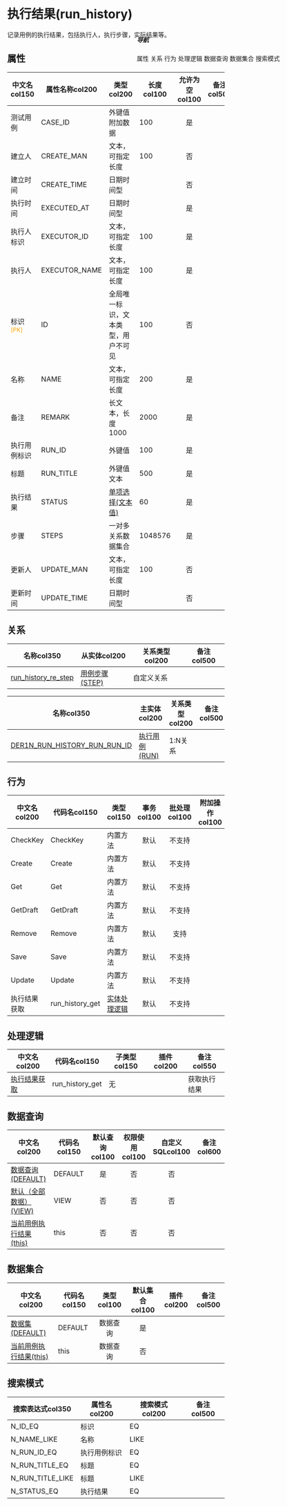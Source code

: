# 执行结果(run_history)  <!-- {docsify-ignore-all} -->


记录用例的执行结果，包括执行人，执行步骤，实际结果等。


## 属性
|    中文名col150 | 属性名称col200           | 类型col200     | 长度col100    |允许为空col100    |  备注col500  |
| --------   |------------| -----  | -----  | :----: | -------- |
|测试用例|CASE_ID|外键值附加数据|100|是||
|建立人|CREATE_MAN|文本，可指定长度|100|否||
|建立时间|CREATE_TIME|日期时间型||否||
|执行时间|EXECUTED_AT|日期时间型||是||
|执行人标识|EXECUTOR_ID|文本，可指定长度|100|是||
|执行人|EXECUTOR_NAME|文本，可指定长度|100|是||
|标识<sup class="footnote-symbol"><font color=orange>[PK]</font></sup>|ID|全局唯一标识，文本类型，用户不可见|100|否||
|名称|NAME|文本，可指定长度|200|是||
|备注|REMARK|长文本，长度1000|2000|是||
|执行用例标识|RUN_ID|外键值|100|是||
|标题|RUN_TITLE|外键值文本|500|是||
|执行结果|STATUS|[单项选择(文本值)](index/dictionary_index#run_status "执行用例状态")|60|是||
|步骤|STEPS|一对多关系数据集合|1048576|是||
|更新人|UPDATE_MAN|文本，可指定长度|100|否||
|更新时间|UPDATE_TIME|日期时间型||否||


## 关系

<el-row>
<el-tabs v-model="show_der">
<el-tab-pane label="主关系" name="major">

| 名称col350     |   从实体col200 | 关系类型col200     |   备注col500  |
| -------- |---------- |------------|----- |
|[run_history_re_step](der/run_history_re_step)|[用例步骤(STEP)](module/TestMgmt/step)|自定义关系||


</el-tab-pane>
<el-tab-pane label="从关系" name="minor">

|  名称col350   | 主实体col200   | 关系类型col200   |    备注col500  |
| -------- |---------- |-----------|----- |
|[DER1N_RUN_HISTORY_RUN_RUN_ID](der/DER1N_RUN_HISTORY_RUN_RUN_ID)|[执行用例(RUN)](module/TestMgmt/run)|1:N关系||

</el-tab-pane>
</el-tabs>
</el-row>

## 行为
| 中文名col200    | 代码名col150    | 类型col150    | 事务col100   | 批处理col100   | 附加操作col100  | 插件col150    |  备注col300  |
| -------- |---------- |----------- |:----:|:----:|---------| ----- | ----- |
|CheckKey|CheckKey|内置方法|默认|不支持||||
|Create|Create|内置方法|默认|不支持||||
|Get|Get|内置方法|默认|不支持||||
|GetDraft|GetDraft|内置方法|默认|不支持||||
|Remove|Remove|内置方法|默认|支持||||
|Save|Save|内置方法|默认|不支持||||
|Update|Update|内置方法|默认|不支持||||
|执行结果获取|run_history_get|[实体处理逻辑](module/TestMgmt/run_history/logic/run_history_get "执行结果获取")|默认|不支持||||

## 处理逻辑
| 中文名col200    | 代码名col150    | 子类型col150    | 插件col200    |  备注col550  |
| -------- |---------- |----------- |------------|----------|
|[执行结果获取](module/TestMgmt/run_history/logic/run_history_get)|run_history_get|无||获取执行结果|

## 数据查询
| 中文名col200    | 代码名col150    | 默认查询col100 | 权限使用col100 | 自定义SQLcol100 |  备注col600|
| --------  | --------   | :----:  |:----:  | :----:  |----- |
|[数据查询(DEFAULT)](module/TestMgmt/run_history/query/Default)|DEFAULT|是|否 |否 ||
|[默认（全部数据）(VIEW)](module/TestMgmt/run_history/query/View)|VIEW|否|否 |否 ||
|[当前用例执行结果(this)](module/TestMgmt/run_history/query/this)|this|否|否 |否 ||

## 数据集合
| 中文名col200  | 代码名col150  | 类型col100 | 默认集合col100 |   插件col200|   备注col500|
| --------  | --------   | :----:   | :----:   | ----- |----- |
|[数据集(DEFAULT)](module/TestMgmt/run_history/dataset/Default)|DEFAULT|数据查询|是|||
|[当前用例执行结果(this)](module/TestMgmt/run_history/dataset/this)|this|数据查询|否|||

## 搜索模式
|   搜索表达式col350   |    属性名col200    |    搜索模式col200        |备注col500  |
| -------- |------------|------------|------|
|N_ID_EQ|标识|EQ||
|N_NAME_LIKE|名称|LIKE||
|N_RUN_ID_EQ|执行用例标识|EQ||
|N_RUN_TITLE_EQ|标题|EQ||
|N_RUN_TITLE_LIKE|标题|LIKE||
|N_STATUS_EQ|执行结果|EQ||

<div style="display: block; overflow: hidden; position: fixed; top: 140px; right: 100px;">

##### 导航
<el-anchor >
<el-anchor-link :href="`#/module/TestMgmt/run_history?id=属性`">
  属性
</el-anchor-link>
<el-anchor-link :href="`#/module/TestMgmt/run_history?id=关系`">
  关系
</el-anchor-link>
<el-anchor-link :href="`#/module/TestMgmt/run_history?id=行为`">
  行为
</el-anchor-link>
<el-anchor-link :href="`#/module/TestMgmt/run_history?id=处理逻辑`">
  处理逻辑
</el-anchor-link>
<el-anchor-link :href="`#/module/TestMgmt/run_history?id=数据查询`">
  数据查询
</el-anchor-link>
<el-anchor-link :href="`#/module/TestMgmt/run_history?id=数据集合`">
  数据集合
</el-anchor-link>
<el-anchor-link :href="`#/module/TestMgmt/run_history?id=搜索模式`">
  搜索模式
</el-anchor-link>
</el-anchor>
</div>

<script>
 const { createApp } = Vue
  createApp({
    data() {
      return {
show_der:'major',


      }
    },
    methods: {
    }
  }).use(ElementPlus).mount('#app')
</script>